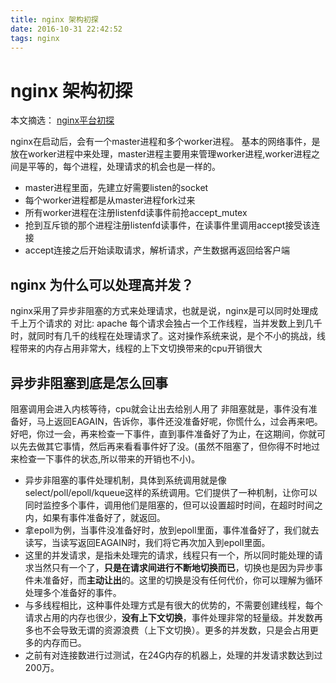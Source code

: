 ```yaml
---
title: nginx 架构初探
date: 2016-10-31 22:42:52
tags: nginx
---
```


# nginx 架构初探
本文摘选： [nginx平台初探](http://tengine.taobao.org/book/chapter_02.html)


nginx在启动后，会有一个master进程和多个worker进程。
基本的网络事件，是放在worker进程中来处理，master进程主要用来管理worker进程,worker进程之间是平等的，每个进程，处理请求的机会也是一样的。

- master进程里面，先建立好需要listen的socket
- 每个worker进程都是从master进程fork过来
- 所有worker进程在注册listenfd读事件前抢accept_mutex
- 抢到互斥锁的那个进程注册listenfd读事件，在读事件里调用accept接受该连接
- accept连接之后开始读取请求，解析请求，产生数据再返回给客户端


## nginx 为什么可以处理高并发？
nginx采用了异步非阻塞的方式来处理请求，也就是说，nginx是可以同时处理成千上万个请求的
对比: apache 每个请求会独占一个工作线程，当并发数上到几千时，就同时有几千的线程在处理请求了。这对操作系统来说，是个不小的挑战，线程带来的内存占用非常大，线程的上下文切换带来的cpu开销很大

## 异步非阻塞到底是怎么回事
阻塞调用会进入内核等待，cpu就会让出去给别人用了
非阻塞就是，事件没有准备好，马上返回EAGAIN，告诉你，事件还没准备好呢，你慌什么，过会再来吧。好吧，你过一会，再来检查一下事件，直到事件准备好了为止，在这期间，你就可以先去做其它事情，然后再来看看事件好了没。(虽然不阻塞了，但你得不时地过来检查一下事件的状态,所以带来的开销也不小)。

 - 异步非阻塞的事件处理机制，具体到系统调用就是像select/poll/epoll/kqueue这样的系统调用。它们提供了一种机制，让你可以同时监控多个事件，调用他们是阻塞的，但可以设置超时时间，在超时时间之内，如果有事件准备好了，就返回。
 - 拿epoll为例，当事件没准备好时，放到epoll里面，事件准备好了，我们就去读写，当读写返回EAGAIN时，我们将它再次加入到epoll里面。
 - 这里的并发请求，是指未处理完的请求，线程只有一个，所以同时能处理的请求当然只有一个了，**只是在请求间进行不断地切换而已**，切换也是因为异步事件未准备好，而**主动让出**的。这里的切换是没有任何代价，你可以理解为循环处理多个准备好的事件。
 - 与多线程相比，这种事件处理方式是有很大的优势的，不需要创建线程，每个请求占用的内存也很少，**没有上下文切换**，事件处理非常的轻量级。并发数再多也不会导致无谓的资源浪费（上下文切换）。更多的并发数，只是会占用更多的内存而已。 
 - 之前有对连接数进行过测试，在24G内存的机器上，处理的并发请求数达到过200万。